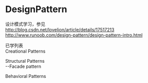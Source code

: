 # DesignPattern
设计模式学习，参见  
http://blog.csdn.net/lovelion/article/details/17517213  
http://www.runoob.com/design-pattern/design-pattern-intro.html

已学列表  
Creational Patterns  


Structural Patterns  
--Facade pattern  

Behavioral Patterns

